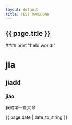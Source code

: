 ```yaml
---
layout: default
title: TEST MAKEDONW
---
```

<h2>{{ page.title }}</h2>
#### print "hello world!"

# jia

## jiadd

### jiao

<p>我的第一篇文章</p>
<p>{{ page.date | date_to_string }}</p>
